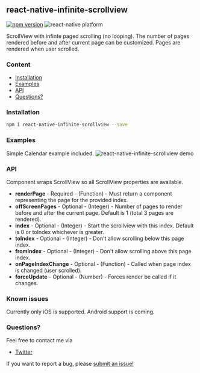 ## react-native-infinite-scrollview
[![npm version](https://badge.fury.io/js/react-native-infinite-scrollview.svg)](https://www.npmjs.com/package/react-native-infinite-scrollview)
![react-native platform](https://img.shields.io/badge/platform-ios-blue.svg)

ScrollView with infinte paged scrolling (no looping). The number of pages rendered before and after current page can be customized. Pages are rendered when user scrolled.

### Content
- [Installation](#installation)
- [Examples](#examples)
- [API](#api)
- [Questions?](#questions)

### Installation
```bash
npm i react-native-infinite-scrollview --save
```

### Examples
Simple Calendar example included.
![react-native-infinite-scrollview demo](https://raw.githubusercontent.com/baspellis/react-native-infinite-scrollview/master/example/video/demo.gif)

### API
Component wraps ScrollView so all ScrollView properties are available.
- **renderPage** - Required - (Function) - Must return a component representing the page for the provided index.
- **offScreenPages** - Optional - (Integer) - Number of pages to render before and after the current page. Default is 1 (total 3 pages are rendered).
- **index** - Optional - (Integer) - Start the scrollview with this index. Default is 0 or toIndex whichever is greater.
- **toIndex** - Optional - (Integer) - Don't allow scrolling below this page index.
- **fromIndex** - Optional - (Integer) - Don't allow scrolling above this page index.
- **onPageIndexChange** - Optional - (Function) - Called when page index is changed (user scrolled).
- **forceUpdate** - Optional - (Number) - Forces render be called if it changes.

### Known issues
Currently only iOS is supported. Android support is coming.

### Questions?
Feel free to contact me via
- [Twitter](https://twitter.com/baspellis)

If you want to report a bug, please [submit an issue!](https://github.com/baspellis/react-native-infinite-scrollview/issues/new)
